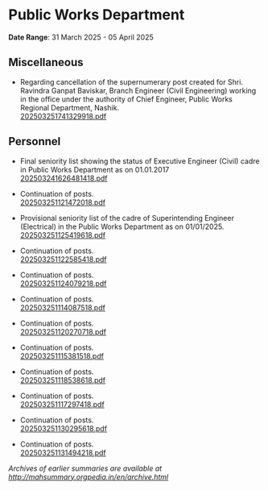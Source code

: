 # Public Works Department

**Date Range**: 31 March 2025 - 05 April 2025


## Miscellaneous
- Regarding cancellation of the supernumerary post created for Shri. Ravindra Ganpat Baviskar, Branch Engineer (Civil Engineering) working in the office under the authority of Chief Engineer, Public Works Regional Department, Nashik.\
  [202503251741329918.pdf](https://gr.maharashtra.gov.in/Site/Upload/Government%20Resolutions/English/202503251741329918.pdf)

## Personnel
- Final seniority list showing the status of Executive Engineer (Civil) cadre in Public Works Department as on 01.01.2017\
  [202503241626481418.pdf](https://gr.maharashtra.gov.in/Site/Upload/Government%20Resolutions/English/202503241626481418.pdf)

- Continuation of posts.\
  [202503251121472018.pdf](https://gr.maharashtra.gov.in/Site/Upload/Government%20Resolutions/English/202503251121472018.pdf)

- Provisional seniority list of the cadre of Superintending Engineer (Electrical) in the Public Works Department as on 01/01/2025.\
  [202503251125419618.pdf](https://gr.maharashtra.gov.in/Site/Upload/Government%20Resolutions/English/202503251125419618.pdf)

- Continuation of posts.\
  [202503251122585418.pdf](https://gr.maharashtra.gov.in/Site/Upload/Government%20Resolutions/English/202503251122585418.pdf)

- Continuation of posts.\
  [202503251124079218.pdf](https://gr.maharashtra.gov.in/Site/Upload/Government%20Resolutions/English/202503251124079218.pdf)

- Continuation of posts.\
  [202503251114087518.pdf](https://gr.maharashtra.gov.in/Site/Upload/Government%20Resolutions/English/202503251114087518.pdf)

- Continuation of posts.\
  [202503251120270718.pdf](https://gr.maharashtra.gov.in/Site/Upload/Government%20Resolutions/English/202503251120270718.pdf)

- Continuation of posts.\
  [202503251115381518.pdf](https://gr.maharashtra.gov.in/Site/Upload/Government%20Resolutions/English/202503251115381518.pdf)

- Continuation of posts.\
  [202503251118538618.pdf](https://gr.maharashtra.gov.in/Site/Upload/Government%20Resolutions/English/202503251118538618.pdf)

- Continuation of posts.\
  [202503251117297418.pdf](https://gr.maharashtra.gov.in/Site/Upload/Government%20Resolutions/English/202503251117297418.pdf)

- Continuation of posts.\
  [202503251130295618.pdf](https://gr.maharashtra.gov.in/Site/Upload/Government%20Resolutions/English/202503251130295618.pdf)

- Continuation of posts.\
  [202503251131494218.pdf](https://gr.maharashtra.gov.in/Site/Upload/Government%20Resolutions/English/202503251131494218.pdf)


*Archives of earlier summaries are available at http://mahsummary.orgpedia.in/en/archive.html*